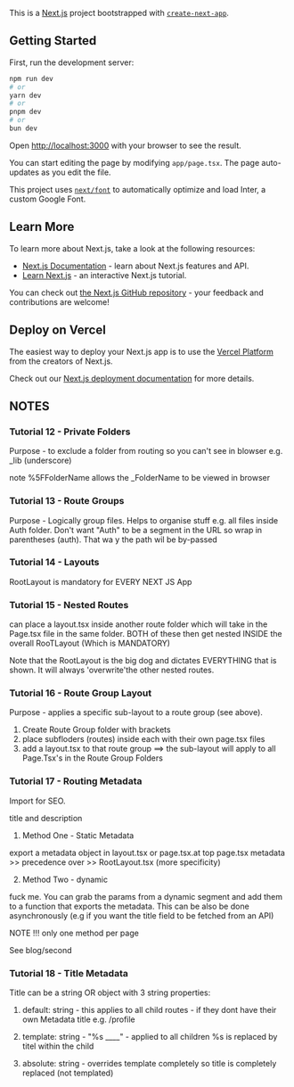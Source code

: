 This is a [Next.js](https://nextjs.org/) project bootstrapped with [`create-next-app`](https://github.com/vercel/next.js/tree/canary/packages/create-next-app).

## Getting Started

First, run the development server:

```bash
npm run dev
# or
yarn dev
# or
pnpm dev
# or
bun dev
```

Open [http://localhost:3000](http://localhost:3000) with your browser to see the result.

You can start editing the page by modifying `app/page.tsx`. The page auto-updates as you edit the file.

This project uses [`next/font`](https://nextjs.org/docs/basic-features/font-optimization) to automatically optimize and load Inter, a custom Google Font.

## Learn More

To learn more about Next.js, take a look at the following resources:

- [Next.js Documentation](https://nextjs.org/docs) - learn about Next.js features and API.
- [Learn Next.js](https://nextjs.org/learn) - an interactive Next.js tutorial.

You can check out [the Next.js GitHub repository](https://github.com/vercel/next.js/) - your feedback and contributions are welcome!

## Deploy on Vercel

The easiest way to deploy your Next.js app is to use the [Vercel Platform](https://vercel.com/new?utm_medium=default-template&filter=next.js&utm_source=create-next-app&utm_campaign=create-next-app-readme) from the creators of Next.js.

Check out our [Next.js deployment documentation](https://nextjs.org/docs/deployment) for more details.

## NOTES

### Tutorial 12 - Private Folders

Purpose - to exclude a folder from routing so you can't see in blowser e.g. \_lib (underscore)

note %5FFolderName allows the \_FolderName to be viewed in browser

### Tutorial 13 - Route Groups

Purpose - Logically group files. Helps to organise stuff e.g. all files inside Auth folder. Don't want "Auth" to be a segment in the URL so wrap in parentheses (auth). That wa y the path wil be by-passed

### Tutorial 14 - Layouts

RootLayout is mandatory for EVERY NEXT JS App

### Tutorial 15 - Nested Routes

can place a layout.tsx inside another route folder which will take in the Page.tsx file in the same folder. BOTH of these then get nested INSIDE the overall RooTLayout (Which is MANDATORY)

Note that the RootLayout is the big dog and dictates EVERYTHING that is shown. It will always 'overwrite'the other nested routes.

### Tutorial 16 - Route Group Layout

Purpose - applies a specific sub-layout to a route group (see above).

1. Create Route Group folder with brackets
2. place subfloders (routes) inside each with their own page.tsx files
3. add a layout.tsx to that route group
   ==> the sub-layout will apply to all Page.Tsx's in the Route Group Folders

### Tutorial 17 - Routing Metadata

Import for SEO.

title and description

1. Method One - Static Metadata

export a metadata object in layout.tsx or page.tsx.at top
page.tsx metadata >> precedence over >> RootLayout.tsx (more specificity)

2. Method Two - dynamic

fuck me. You can grab the params from a dynamic segment and add them to a function that exports the metadata.
This can be also be done asynchronously (e.g if you want the title field to be fetched from an API)

NOTE !!! only one method per page

See blog/second

### Tutorial 18 - Title Metadata

Title can be a string OR object with 3 string properties:

1. default: string - this applies to all child routes - if they dont have their own Metadata title e.g. /profile

2. template: string - "%s \_\_\_\_" - applied to all children %s is replaced by titel within the child

3. absolute: string - overrides template completely so title is completely replaced (not templated)
